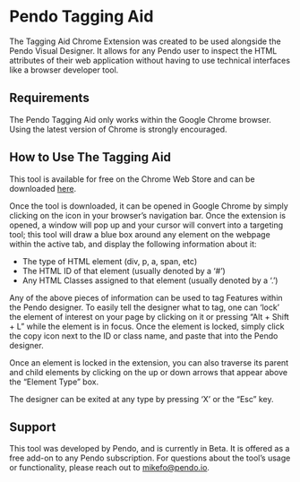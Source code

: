 # Pendo Tagging Aid

The Tagging Aid Chrome Extension was created to be used alongside the Pendo Visual Designer.  It allows for any Pendo user to inspect the HTML attributes of their web application without having to use technical interfaces like a browser developer tool.  
## Requirements
The Pendo Tagging Aid only works within the Google Chrome browser.  Using the latest version of Chrome is strongly encouraged.

## How to Use The Tagging Aid
This tool is available for free on the Chrome Web Store and can be downloaded [here](https://chrome.google.com/webstore/detail/pendo-tagging-aid/jhbhgbhjadlmnigleahdiainjdhomdgn).

Once the tool is downloaded, it can be opened in Google Chrome by simply clicking on the icon in your browser’s navigation bar.  Once the extension is opened, a window will pop up and your cursor will convert into a targeting tool; this tool will draw a blue box around any element on the webpage within the active tab, and display the following information about it:

- The type of HTML element (div, p, a, span, etc)
- The HTML ID of that element (usually denoted by a ‘#’)
- Any HTML Classes assigned to that element (usually denoted by a ‘.’)

Any of the above pieces of information can be used to tag Features within the Pendo designer.  To easily tell the designer what to tag, one can ‘lock’ the element of interest on your page by clicking on it or pressing “Alt + Shift + L” while the element is in focus.  Once the element is locked, simply click the copy icon next to the ID or class name, and paste that into the Pendo designer.

Once an element is locked in the extension, you can also traverse its parent and child elements by clicking on the up or down arrows that appear above the “Element Type” box.

The designer can be exited at any type by pressing ‘X’ or the “Esc” key.

## Support
This tool was developed by Pendo, and is currently in Beta.  It is offered as a free add-on to any Pendo subscription.  For questions about the tool’s usage or functionality, please reach out to mikefo@pendo.io.  
